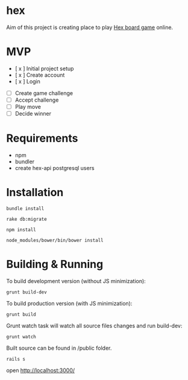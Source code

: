 hex
===

Aim of this project is creating place to play [Hex board game](http://en.wikipedia.org/wiki/Hex_(board_game)) online.

# MVP

- [ x ] Initial project setup
- [ x ] Create account
- [ x ] Login
- [ ] Create game challenge
- [ ] Accept challenge
- [ ] Play move
- [ ] Decide winner

# Requirements

- npm
- bundler
- create hex-api postgresql users

# Installation

```
bundle install

rake db:migrate

npm install

node_modules/bower/bin/bower install
```

# Building & Running

To build development version (without JS minimization):

```
grunt build-dev
```

To build production version (with JS minimization):

```
grunt build
```

Grunt watch task will watch all source files changes and run build-dev:

```
grunt watch
```

Built source can be found in /public folder.

```
rails s
```

open [http://localhost:3000/](http://localhost:3000/)
